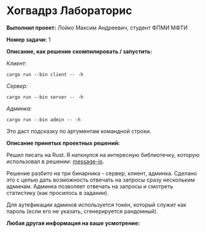 # Хогвадрз Лабораторис

**Выполнил проект:** Лойко Максим Андреевич, студент ФПМИ МФТИ

**Номер задачи:** 1

**Описание, как решение скомпилировать / запустить:**

*Клиент:*

`cargo run --bin client -- -h`

*Сервер:*

`cargo run --bin server -- -h`

*Админка:*

`cargo run --bin admin -- -h`

Это даст подсказку по аргументам командной строки.


**Описание принятых проектных решений:**

Решил писать на Rust. Я наткнулся на интересную библиотечку, которую использовал в решении: [message-io](https://crates.io/crates/message-io).

Решение разбито на три бинарника - сервер, клиент, админка. Сделано это с целью дать возможность отвечать на запросы сразу нескольким админам. Админка позволяет отвечать на запросы и смотреть статистику (как просилось в задании).

Для аутефикации админов используется токен, который служит как пароль (если его не указать, сгенерируется рандомный).

**Любая другая информация на ваше усмотрение:**
